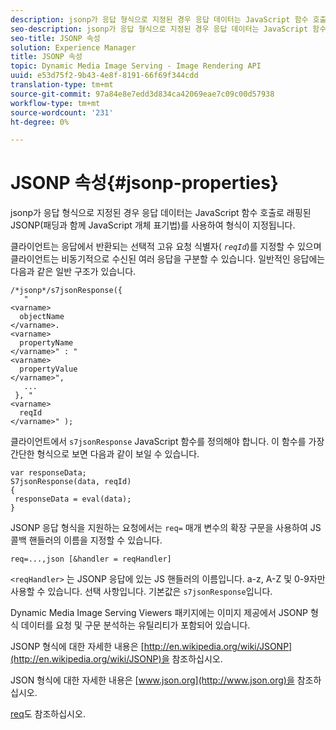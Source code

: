 ```yaml
---
description: jsonp가 응답 형식으로 지정된 경우 응답 데이터는 JavaScript 함수 호출로 래핑된 JSONP(패딩과 함께 JavaScript 개체 표기법)를 사용하여 형식이 지정됩니다.
seo-description: jsonp가 응답 형식으로 지정된 경우 응답 데이터는 JavaScript 함수 호출로 래핑된 JSONP(패딩과 함께 JavaScript 개체 표기법)를 사용하여 형식이 지정됩니다.
seo-title: JSONP 속성
solution: Experience Manager
title: JSONP 속성
topic: Dynamic Media Image Serving - Image Rendering API
uuid: e53d75f2-9b43-4e8f-8191-66f69f344cdd
translation-type: tm+mt
source-git-commit: 97a84e8e7edd3d834ca42069eae7c09c00d57938
workflow-type: tm+mt
source-wordcount: '231'
ht-degree: 0%

---
```



# JSONP 속성{#jsonp-properties}

jsonp가 응답 형식으로 지정된 경우 응답 데이터는 JavaScript 함수 호출로 래핑된 JSONP(패딩과 함께 JavaScript 개체 표기법)를 사용하여 형식이 지정됩니다.

클라이언트는 응답에서 반환되는 선택적 고유 요청 식별자( *`reqId`*)를 지정할 수 있으며 클라이언트는 비동기적으로 수신된 여러 응답을 구분할 수 있습니다. 일반적인 응답에는 다음과 같은 일반 구조가 있습니다.

```
/*jsonp*/s7jsonResponse({ 
   " 
<varname>
  objectName 
</varname>. 
<varname>
  propertyName 
</varname>" : " 
<varname>
  propertyValue 
</varname>", 
   ... 
 }, " 
<varname>
  reqId 
</varname>" );
```

클라이언트에서 `s7jsonResponse` JavaScript 함수를 정의해야 합니다. 이 함수를 가장 간단한 형식으로 보면 다음과 같이 보일 수 있습니다.

```
var responseData; 
S7jsonResponse(data, reqId) 
{ 
 responseData = eval(data); 
}
```

JSONP 응답 형식을 지원하는 요청에서는 `req=` 매개 변수의 확장 구문을 사용하여 JS 콜백 핸들러의 이름을 지정할 수 있습니다.

`req=...,json [&handler = reqHandler]`

`<reqHandler>` 는 JSONP 응답에 있는 JS 핸들러의 이름입니다. a-z, A-Z 및 0-9자만 사용할 수 있습니다. 선택 사항입니다. 기본값은 `s7jsonResponse`입니다.

Dynamic Media Image Serving Viewers 패키지에는 이미지 제공에서 JSONP 형식 데이터를 요청 및 구문 분석하는 유틸리티가 포함되어 있습니다.

JSONP 형식에 대한 자세한 내용은 [http://en.wikipedia.org/wiki/JSONP](http://en.wikipedia.org/wiki/JSONP)을 참조하십시오.

JSON 형식에 대한 자세한 내용은 [www.json.org](http://www.json.org)을 참조하십시오.

[req](../../../../../../is-api/http-ref/image-serving-api-ref/c-http-protocol-reference/c-command-reference/r-req/r-req.md#reference-907cdb4a97034db7ad94695f25552e76)도 참조하십시오.
